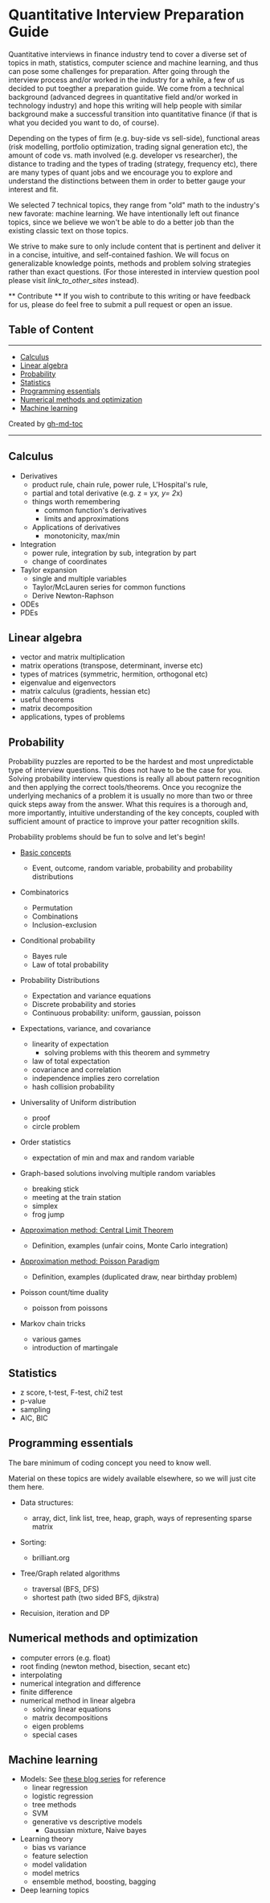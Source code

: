 # Quantitative Interview Preparation Guide

Quantitative interviews in finance industry tend to cover a diverse set of topics in math, statistics, computer science and machine learning, and thus can pose some challenges for preparation. After going through the interview process and/or worked in the industry for a while, a few of us decided to put toegther a preparation guide. We come from a technical background (advanced degrees in quantitative field and/or worked in technology industry) and hope this writing will help people with similar background make a successful transition into quantitative finance (if that is what you decided you want to do, of course).

Depending on the types of firm (e.g. buy-side vs sell-side), functional areas (risk modelling, portfolio optimization, trading signal generation etc), the amount of code vs. math involved (e.g. developer vs researcher), the distance to trading and the types of trading (strategy, frequency etc), there are many types of quant jobs and we encourage you to explore and understand the distinctions between them in order to better gauge your interest and fit.

We selected 7 technical topics, they range from "old" math to the industry's new favorate: machine learning. We have intentionally left out finance topics, since we believe we won't be able to do a better job than the existing classic text on those topics.

We strive to make sure to only include content that is pertinent and deliver it in a concise, intuitive, and self-contained fashion. We will focus on generalizable knowledge points, methods and problem solving strategies rather than exact questions. (For those interested in interview question pool please visit *link_to_other_sites* instead).

** Contribute **
If you wish to contribute to this writing or have feedback for us, please do feel free to submit a pull request or open an issue.


## Table of Content
---

  * [Calculus](#calculus)
  * [Linear algebra](#linear-algebra)
  * [Probability](#probability)
  * [Statistics](#statistics)
  * [Programming essentials](#programming-essentials)
  * [Numerical methods and optimization](#numerical-methods-and-optimization)
  * [Machine learning](#machine-learning)

Created by [gh-md-toc](https://github.com/ekalinin/github-markdown-toc.go)

---

## Calculus
- Derivatives
    - product rule, chain rule, power rule, L'Hospital's rule,
    - partial and total derivative (e.g. z = y*x, y= 2*x)
    - things worth remembering
        - common function's derivatives
        - limits and approximations
    - Applications of derivatives
        - monotonicity, max/min
- Integration
    - power rule, integration by sub, integration by part
    - change of coordinates
- Taylor expansion
    - single and multiple variables
    - Taylor/McLauren series for common functions
    - Derive Newton-Raphson
- ODEs
- PDEs


## Linear algebra
- vector and matrix multiplication
- matrix operations (transpose, determinant, inverse etc)
- types of matrices (symmetric, hermition, orthogonal etc)
- eigenvalue and eigenvectors
- matrix calculus (gradients, hessian etc)
- useful theorems
- matrix decomposition
- applications, types of problems



## Probability
Probability puzzles are reported to be the hardest and most unpredictable type of interview questions. This does not have to be the case for you.
Solving probability interview questions is really all about pattern recognition and then applying the correct tools/theorems.
Once you recognize the underlying mechanics of a problem it is usually no more than two or three quick steps away from the answer.
What this requires is a thorough and, more importantly, intuitive understanding of the key concepts, coupled with sufficient amount of practice to improve your patter recognition skills.

Probability problems should be fun to solve and let's begin!


- [Basic concepts](https://nbviewer.jupyter.org/github/rd1019/quant-interview-tips/blob/master/prob/prob_concepts.ipynb)
    - Event, outcome, random variable, probability and probability distributions

- Combinatorics
    - Permutation
    - Combinations
    - Inclusion-exclusion

- Conditional probability
    - Bayes rule
    - Law of total probability
 
- Probability Distributions
    - Expectation and variance equations
    - Discrete probability and stories
    - Continuous probability: uniform, gaussian, poisson

- Expectations, variance, and covariance
    - linearity of expectation
        - solving problems with this theorem and symmetry
    - law of total expectation
    - covariance and correlation
    - independence implies zero correlation
    - hash collision probability

- Universality of Uniform distribution
    - proof
    - circle problem

- Order statistics
    - expectation of min and max and random variable

- Graph-based solutions involving multiple random variables
    - breaking stick
    - meeting at the train station
    - simplex
    - frog jump

- [Approximation method: Central Limit Theorem](https://nbviewer.jupyter.org/github/rd1019/quant-interview-tips/blob/master/prob/central_limit_theorem.ipynb)
    - Definition, examples (unfair coins, Monte Carlo integration)

- [Approximation method: Poisson Paradigm](https://nbviewer.jupyter.org/github/rd1019/quant-interview-tips/blob/master/prob/poisson_paradigm.ipynb)
    - Definition, examples (duplicated draw, near birthday problem)


- Poisson count/time duality
    - poisson from poissons

- Markov chain tricks
    - various games
    - introduction of martingale


## Statistics
- z score, t-test, F-test, chi2 test
- p-value
- sampling
- AIC, BIC


## Programming essentials
The bare minimum of coding concept you need to know well.

Material on these topics are widely available elsewhere, so we will just cite them here.

- Data structures:
    - array, dict, link list, tree, heap, graph, ways of representing sparse matrix

- Sorting:
    - brilliant.org

- Tree/Graph related algorithms
    - traversal (BFS, DFS)
    - shortest path (two sided BFS, djikstra)
- Recuision, iteration and DP

## Numerical methods and optimization
- computer errors (e.g. float)
- root finding (newton method, bisection, secant etc)
- interpolating
- numerical integration and difference
- finite difference
- numerical method in linear algebra
    - solving linear equations
    - matrix decompositions
    - eigen problems
    - special cases

## Machine learning
- Models: See [these blog series](http://dshacker.blogspot.com/2015/07/machine-learning-and-statistics-unified.html) for reference
    - linear regression
    - logistic regression
    - tree methods
    - SVM
    - generative vs descriptive models
        - Gaussian mixture, Naive bayes
- Learning theory
    - bias vs variance
    - feature selection
    - model validation
    - model metrics
    - ensemble method, boosting, bagging
- Deep learning topics




